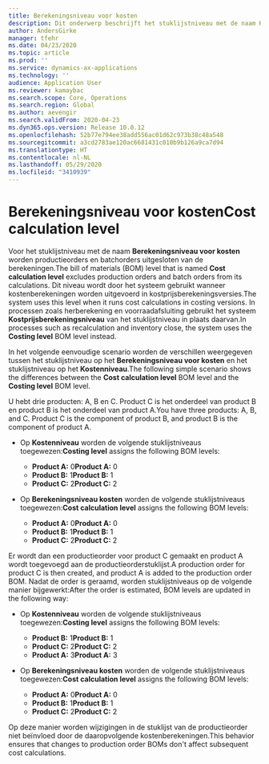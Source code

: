 ```yaml
---
title: Berekeningsniveau voor kosten
description: Dit onderwerp beschrijft het stuklijstniveau met de naam Kostenberekeningsniveau. Op dit stuklijstniveau worden productie- en batchorders uitgesloten van de berekeningen.
author: AndersGirke
manager: tfehr
ms.date: 04/23/2020
ms.topic: article
ms.prod: ''
ms.service: dynamics-ax-applications
ms.technology: ''
audience: Application User
ms.reviewer: kamaybac
ms.search.scope: Core, Operations
ms.search.region: Global
ms.author: aevengir
ms.search.validFrom: 2020-04-23
ms.dyn365.ops.version: Release 10.0.12
ms.openlocfilehash: 52b77e794ee38add556ac01d62c973b38c48a548
ms.sourcegitcommit: a3cd2783ae120ac6681431c010b9b126a9ca7d94
ms.translationtype: HT
ms.contentlocale: nl-NL
ms.lasthandoff: 05/29/2020
ms.locfileid: "3410939"
---
```

# <a name="cost-calculation-level"></a><span data-ttu-id="2b6e7-104">Berekeningsniveau voor kosten</span><span class="sxs-lookup"><span data-stu-id="2b6e7-104">Cost calculation level</span></span>

<span data-ttu-id="2b6e7-105">Voor het stuklijstniveau met de naam **Berekeningsniveau voor kosten** worden productieorders en batchorders uitgesloten van de berekeningen.</span><span class="sxs-lookup"><span data-stu-id="2b6e7-105">The bill of materials (BOM) level that is named **Cost calculation level** excludes production orders and batch orders from its calculations.</span></span> <span data-ttu-id="2b6e7-106">Dit niveau wordt door het systeem gebruikt wanneer kostenberekeningen worden uitgevoerd in kostprijsberekeningsversies.</span><span class="sxs-lookup"><span data-stu-id="2b6e7-106">The system uses this level when it runs cost calculations in costing versions.</span></span> <span data-ttu-id="2b6e7-107">In processen zoals herberekening en voorraadafsluiting gebruikt het systeem **Kostprijsberekeningsniveau** van het stuklijstniveau in plaats daarvan.</span><span class="sxs-lookup"><span data-stu-id="2b6e7-107">In processes such as recalculation and inventory close, the system uses the **Costing level** BOM level instead.</span></span>

<span data-ttu-id="2b6e7-108">In het volgende eenvoudige scenario worden de verschillen weergegeven tussen het stuklijstniveau op het **Berekeningsniveau voor kosten** en het stuklijstniveau op het **Kostenniveau**.</span><span class="sxs-lookup"><span data-stu-id="2b6e7-108">The following simple scenario shows the differences between the **Cost calculation level** BOM level and the **Costing level** BOM level.</span></span>

<span data-ttu-id="2b6e7-109">U hebt drie producten: A, B en C. Product C is het onderdeel van product B en product B is het onderdeel van product A.</span><span class="sxs-lookup"><span data-stu-id="2b6e7-109">You have three products: A, B, and C. Product C is the component of product B, and product B is the component of product A.</span></span>

- <span data-ttu-id="2b6e7-110">Op **Kostenniveau** worden de volgende stuklijstniveaus toegewezen:</span><span class="sxs-lookup"><span data-stu-id="2b6e7-110">**Costing level** assigns the following BOM levels:</span></span>

    - <span data-ttu-id="2b6e7-111">**Product A:** 0</span><span class="sxs-lookup"><span data-stu-id="2b6e7-111">**Product A:** 0</span></span>
    - <span data-ttu-id="2b6e7-112">**Product B:** 1</span><span class="sxs-lookup"><span data-stu-id="2b6e7-112">**Product B:** 1</span></span>
    - <span data-ttu-id="2b6e7-113">**Product C:** 2</span><span class="sxs-lookup"><span data-stu-id="2b6e7-113">**Product C:** 2</span></span>

- <span data-ttu-id="2b6e7-114">Op **Berekeningsniveau kosten** worden de volgende stuklijstniveaus toegewezen:</span><span class="sxs-lookup"><span data-stu-id="2b6e7-114">**Cost calculation level** assigns the following BOM levels:</span></span>

    - <span data-ttu-id="2b6e7-115">**Product A:** 0</span><span class="sxs-lookup"><span data-stu-id="2b6e7-115">**Product A:** 0</span></span>
    - <span data-ttu-id="2b6e7-116">**Product B:** 1</span><span class="sxs-lookup"><span data-stu-id="2b6e7-116">**Product B:** 1</span></span>
    - <span data-ttu-id="2b6e7-117">**Product C:** 2</span><span class="sxs-lookup"><span data-stu-id="2b6e7-117">**Product C:** 2</span></span>

<span data-ttu-id="2b6e7-118">Er wordt dan een productieorder voor product C gemaakt en product A wordt toegevoegd aan de productieorderstuklijst.</span><span class="sxs-lookup"><span data-stu-id="2b6e7-118">A production order for product C is then created, and product A is added to the production order BOM.</span></span> <span data-ttu-id="2b6e7-119">Nadat de order is geraamd, worden stuklijstniveaus op de volgende manier bijgewerkt:</span><span class="sxs-lookup"><span data-stu-id="2b6e7-119">After the order is estimated, BOM levels are updated in the following way:</span></span>

- <span data-ttu-id="2b6e7-120">Op **Kostenniveau** worden de volgende stuklijstniveaus toegewezen:</span><span class="sxs-lookup"><span data-stu-id="2b6e7-120">**Costing level** assigns the following BOM levels:</span></span>

    - <span data-ttu-id="2b6e7-121">**Product B:** 1</span><span class="sxs-lookup"><span data-stu-id="2b6e7-121">**Product B:** 1</span></span>
    - <span data-ttu-id="2b6e7-122">**Product C:** 2</span><span class="sxs-lookup"><span data-stu-id="2b6e7-122">**Product C:** 2</span></span>
    - <span data-ttu-id="2b6e7-123">**Product A:** 3</span><span class="sxs-lookup"><span data-stu-id="2b6e7-123">**Product A:** 3</span></span>

- <span data-ttu-id="2b6e7-124">Op **Berekeningsniveau kosten** worden de volgende stuklijstniveaus toegewezen:</span><span class="sxs-lookup"><span data-stu-id="2b6e7-124">**Cost calculation level** assigns the following BOM levels:</span></span>

    - <span data-ttu-id="2b6e7-125">**Product A:** 0</span><span class="sxs-lookup"><span data-stu-id="2b6e7-125">**Product A:** 0</span></span>
    - <span data-ttu-id="2b6e7-126">**Product B:** 1</span><span class="sxs-lookup"><span data-stu-id="2b6e7-126">**Product B:** 1</span></span>
    - <span data-ttu-id="2b6e7-127">**Product C:** 2</span><span class="sxs-lookup"><span data-stu-id="2b6e7-127">**Product C:** 2</span></span>

<span data-ttu-id="2b6e7-128">Op deze manier worden wijzigingen in de stuklijst van de productieorder niet beïnvloed door de daaropvolgende kostenberekeningen.</span><span class="sxs-lookup"><span data-stu-id="2b6e7-128">This behavior ensures that changes to production order BOMs don't affect subsequent cost calculations.</span></span>
